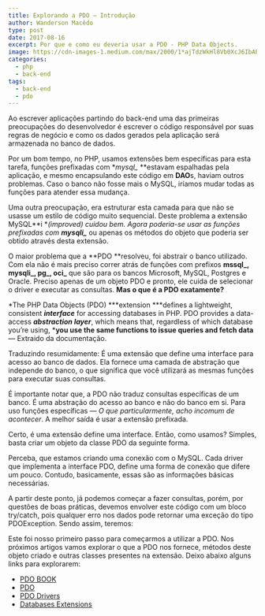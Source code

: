 ```yaml
---
title: Explorando a PDO — Introdução
author: Wanderson Macêdo
type: post
date: 2017-08-16
excerpt: Por que e como eu deveria usar a PDO - PHP Data Objects.
image: https://cdn-images-1.medium.com/max/2000/1*ajTdzWkHl8Vb0XcJ6IbAPA.png
categories:
  - php
  - back-end
tags:
  - back-end
  - pdo
---
```


Ao escrever aplicações partindo do back-end uma das primeiras preocupações do
desenvolvedor é escrever o código responsável por suas regras de negócio e como
os dados gerados pela aplicação será armazenada no banco de dados.

Por um bom tempo, no PHP, usamos extensões bem especificas para esta tarefa,
funções prefixadas com **mysql_* **estavam espalhadas pela aplicação, e mesmo
encapsulando este código em **DAO**s, haviam outros problemas. Caso o banco não
fosse mais o MySQL, iríamos mudar todas as funções para atender essa mudança.

Uma outra preocupação, era estruturar esta camada para que não se usasse um
estilo de código muito sequencial. Deste problema a extensão MySQL**i
**(*improved*) cuidou bem. Agora poderia-se usar as funções prefixadas com
**mysqli_*** ou apenas os métodos do objeto que poderia ser obtido através desta
extensão.

O maior problema que a **PDO **resolveu, foi abstrair o banco utilizado. Com ela
não é mais preciso correr atrás de funções com prefixos **mssql_, mysqli_, pg_,
oci_** que são para os bancos Microsoft, MySQL, Postgres e Oracle. Preciso
apenas de um objeto PDO e pronto, ele cuida de selecionar o driver e executar as
consultas. **Mas o que é a PDO exatamente?**

*The PHP Data Objects (PDO) ***extension ***defines a lightweight, consistent
***interface*** for accessing databases in PHP. PDO provides a data-access
***abstraction layer***, which means that, regardless of which database you’re
using, ***you use the same functions to issue queries and fetch data** —
Extraido da documentação.

Traduzindo resumidamente: É uma extensão que define uma interface para acesso ao
banco de dados. Ela fornece uma camada de abstração que independe do banco, o
que significa que você utilizará as mesmas funções para executar suas consultas.

É importante notar que, a PDO não traduz consultas específicas de um banco. É
uma abstração do acesso ao banco e não do banco em si. Para uso funções
específicas — *O que particularmente, acho incomum de acontecer*. A melhor saída
é usar a extensão prefixada.

Certo, é uma extensão define uma interface. Então, como usamos? Simples, basta
criar um objeto da classe PDO da seguinte forma.

<script src="https://gist.github.com/wandersonmaceds/52b4a329076f77221f1dbad86ee7a310.js"></script>

Perceba, que estamos criando uma conexão com o MySQL. Cada driver que implementa
a interface PDO, define uma forma de conexão que difere um pouco. Contudo,
basicamente, essas são as informações básicas necessárias.

A partir deste ponto, já podemos começar a fazer consultas, porém, por questões
de boas práticas, devemos envolver este código com um bloco try/catch, pois
qualquer erro nos dados pode retornar uma exceção do tipo PDOException. Sendo
assim, teremos:

<script src="https://gist.github.com/wandersonmaceds/96993ee9c27165c7b245fd7b3a233289.js"></script>

Este foi nosso primeiro passo para começarmos a utilizar a PDO. Nos próximos
artigos vamos explorar o que a PDO nos fornece, métodos deste objeto criado e
outras classes presentes na extensão. Deixo abaixo alguns links para explorarem:


- [PDO BOOK](http://php.net/manual/en/book.pdo.php)
- [PDO](http://php.net/manual/en/intro.pdo.php)
- [PDO Drivers](http://php.net/manual/en/pdo.drivers.php)
- [Databases Extensions](http://php.net/manual/en/refs.database.php)
